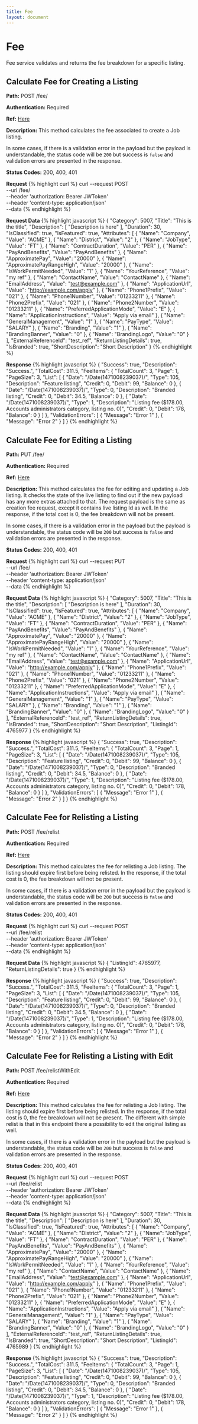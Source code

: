 ```yaml
---
title: Fee
layout: document
---
```

# Fee
Fee service validates and returns the fee breakdown for a specific listing.

## Calculate Fee for Creating a Listing
**Path:** POST /fee/

**Authentication:** Required

**Ref:** [Here](http://developer.trademe.co.nz/api-reference/selling-methods/retrieve-fees-for-listing-an-item/) 

**Description:** This method calculates the fee associated to create a Job listing.   

In some cases, if there is a validation error in the payload but the payload is understandable, the status code will be `200` but success is `false` and validation errors are presented in the response. 

**Status Codes:**
200, 400, 401

**Request**
{% highlight curl %}
curl --request POST \
  --url /fee/ \
  --header 'authorization: Bearer JWToken' \
  --header 'content-type: application/json' \
  --data <Request Data> 
{% endhighlight %}

**Request Data**
{% highlight javascript %}
{
    "Category": 5007,
    "Title": "This is the title",
    "Description": [ "Description is here" ],
    "Duration": 30,
    "IsClassified": true,
    "IsFeatured": true,
    "Attributes": [
        { "Name": "Company", "Value": "ACME" }, 
        { "Name": "District", "Value": "2" },
        { "Name": "JobType", "Value": "FT" },
        { "Name": "ContractDuration", "Value": "PER" },
        { "Name": "PayAndBenefits", "Value": "PayAndBenefits" },
        { "Name": "ApproximatePay", "Value": "20000" },
        { "Name": "ApproximatePayRangeHigh", "Value": "20000" },
        { "Name": "IsWorkPermitNeeded", "Value": "1" },
        { "Name": "YourReference", "Value": "my ref" },
        { "Name": "ContactName", "Value": "ContactName" },
        { "Name": "EmailAddress", "Value": "test@example.com" },
        { "Name": "ApplicationUrl", "Value": "http://example.com/apply" },
        { "Name": "Phone1Prefix", "Value": "021" },
        { "Name": "Phone1Number", "Value": "01233211" },
        { "Name": "Phone2Prefix", "Value": "021" },
        { "Name": "Phone2Number", "Value": "01233211" },
        { "Name": "PreferredApplicationMode", "Value": "E" },
        { "Name": "ApplicationInstructions", "Value": "Apply via email" },
        { "Name": "GeneralManagement", "Value": "1" },
        { "Name": "PayType", "Value": "SALARY" },
        { "Name": "Branding", "Value": "1" },
        { "Name": "BrandingBanner", "Value": "0" },
        { "Name": "BrandingLogo", "Value": "0" }
        ],
    "ExternalReferenceId": "test_ref",
    "ReturnListingDetails": true,
    "IsBranded": true,
    "ShortDescription": "Short Description"
}
{% endhighlight %}

**Response**
{% highlight javascript %}
{
  "Success": true,
  "Description": "Success.",
  "TotalCost": 311.5,
  "FeeItems": {
    "TotalCount": 3,
    "Page": 1,
    "PageSize": 3,
    "List": [
      {
        "Date": "/Date(1471008239037)/",
        "Type": 105,
        "Description": "Feature listing",
        "Credit": 0,
        "Debit": 99,
        "Balance": 0
      },
      {
        "Date": "/Date(1471008239037)/",
        "Type": 0,
        "Description": "Branded listing",
        "Credit": 0,
        "Debit": 34.5,
        "Balance": 0
      },
      {
        "Date": "/Date(1471008239037)/",
        "Type": 1,
        "Description": "Listing fee ($178.00, Accounts administrators category, listing no. 0)",
        "Credit": 0,
        "Debit": 178,
        "Balance": 0
      }
    ]
  },
  "ValidationErrors": [
    {
      "Message": "Error 1"
    },
    {
      "Message": "Error 2"
    }
  ]
}
{% endhighlight %}

## Calculate Fee for Editing a Listing
**Path:** PUT /fee/

**Authentication:** Required

**Ref:** [Here](http://developer.trademe.co.nz/api-reference/selling-methods/retrieve-fees-for-editing-an-item/) 

**Description:** This method calculates the fee for editing and updating a Job listing. It checks the state of the live listing to find out if the new payload has any more extras attached to that. The request payload is the same as creation fee request, except it contains live listing Id as well. In the response, if the total cost is 0, the fee breakdown will not be present.

In some cases, if there is a validation error in the payload but the payload is understandable, the status code will be `200` but success is `false` and validation errors are presented in the response. 

**Status Codes:**
200, 400, 401

**Request**
{% highlight curl %}
curl --request PUT \
  --url /fee/ \
  --header 'authorization: Bearer JWToken' \
  --header 'content-type: application/json' \
  --data <Request Data> 
{% endhighlight %}

**Request Data**
{% highlight javascript %}
{
    "Category": 5007,
    "Title": "This is the title",
    "Description": [ "Description is here" ],
    "Duration": 30,
    "IsClassified": true,
    "IsFeatured": true,
    "Attributes": [
        { "Name": "Company", "Value": "ACME" }, 
        { "Name": "District", "Value": "2" },
        { "Name": "JobType", "Value": "FT" },
        { "Name": "ContractDuration", "Value": "PER" },
        { "Name": "PayAndBenefits", "Value": "PayAndBenefits" },
        { "Name": "ApproximatePay", "Value": "20000" },
        { "Name": "ApproximatePayRangeHigh", "Value": "20000" },
        { "Name": "IsWorkPermitNeeded", "Value": "1" },
        { "Name": "YourReference", "Value": "my ref" },
        { "Name": "ContactName", "Value": "ContactName" },
        { "Name": "EmailAddress", "Value": "test@example.com" },
        { "Name": "ApplicationUrl", "Value": "http://example.com/apply" },
        { "Name": "Phone1Prefix", "Value": "021" },
        { "Name": "Phone1Number", "Value": "01233211" },
        { "Name": "Phone2Prefix", "Value": "021" },
        { "Name": "Phone2Number", "Value": "01233211" },
        { "Name": "PreferredApplicationMode", "Value": "E" },
        { "Name": "ApplicationInstructions", "Value": "Apply via email" },
        { "Name": "GeneralManagement", "Value": "1" },
        { "Name": "PayType", "Value": "SALARY" },
        { "Name": "Branding", "Value": "1" },
        { "Name": "BrandingBanner", "Value": "0" },
        { "Name": "BrandingLogo", "Value": "0" }
        ],
    "ExternalReferenceId": "test_ref",
    "ReturnListingDetails": true,
    "IsBranded": true,
    "ShortDescription": "Short Description",
    "ListingId": 4765977
}
{% endhighlight %}

**Response**
{% highlight javascript %}
{
  "Success": true,
  "Description": "Success.",
  "TotalCost": 311.5,
  "FeeItems": {
    "TotalCount": 3,
    "Page": 1,
    "PageSize": 3,
    "List": [
      {
        "Date": "/Date(1471008239037)/",
        "Type": 105,
        "Description": "Feature listing",
        "Credit": 0,
        "Debit": 99,
        "Balance": 0
      },
      {
        "Date": "/Date(1471008239037)/",
        "Type": 0,
        "Description": "Branded listing",
        "Credit": 0,
        "Debit": 34.5,
        "Balance": 0
      },
      {
        "Date": "/Date(1471008239037)/",
        "Type": 1,
        "Description": "Listing fee ($178.00, Accounts administrators category, listing no. 0)",
        "Credit": 0,
        "Debit": 178,
        "Balance": 0
      }
    ]
  },
  "ValidationErrors": [
    {
      "Message": "Error 1"
    },
    {
      "Message": "Error 2"
    }
  ]
}
{% endhighlight %}

## Calculate Fee for Relisting a Listing
**Path:** POST /fee/relist

**Authentication:** Required

**Ref:** [Here](http://developer.trademe.co.nz/api-reference/selling-methods/retrieve-fees-for-relisting-an-item/) 

**Description:** This method calculates the fee for relisting a Job listing. The listing should expire first before being relisted. In the response, if the total cost is 0, the fee breakdown will not be present.

In some cases, if there is a validation error in the payload but the payload is understandable, the status code will be `200` but success is `false` and validation errors are presented in the response. 

**Status Codes:**
200, 400, 401

**Request**
{% highlight curl %}
curl --request POST \
  --url /fee/relist \
  --header 'authorization: Bearer JWToken' \
  --header 'content-type: application/json' \
  --data <Request Data> 
{% endhighlight %}

**Request Data**
{% highlight javascript %}
{
    "ListingId": 4765977,
    "ReturnListingDetails": true
}
{% endhighlight %}

**Response**
{% highlight javascript %}
{
  "Success": true,
  "Description": "Success.",
  "TotalCost": 311.5,
  "FeeItems": {
    "TotalCount": 3,
    "Page": 1,
    "PageSize": 3,
    "List": [
      {
        "Date": "/Date(1471008239037)/",
        "Type": 105,
        "Description": "Feature listing",
        "Credit": 0,
        "Debit": 99,
        "Balance": 0
      },
      {
        "Date": "/Date(1471008239037)/",
        "Type": 0,
        "Description": "Branded listing",
        "Credit": 0,
        "Debit": 34.5,
        "Balance": 0
      },
      {
        "Date": "/Date(1471008239037)/",
        "Type": 1,
        "Description": "Listing fee ($178.00, Accounts administrators category, listing no. 0)",
        "Credit": 0,
        "Debit": 178,
        "Balance": 0
      }
    ]
  },
  "ValidationErrors": [
    {
      "Message": "Error 1"
    },
    {
      "Message": "Error 2"
    }
  ]
}
{% endhighlight %}

## Calculate Fee for Relisting a Listing with Edit
**Path:** POST /fee/relistWithEdit

**Authentication:** Required

**Ref:** [Here](http://developer.trademe.co.nz/api-reference/selling-methods/retrieve-fees-for-relisting-an-item-with-edits/) 

**Description:** This method calculates the fee for relisting a Job listing. The listing should expire first before being relisted. In the response, if the total cost is 0, the fee breakdown will not be present. The different with simple relist is that in this endpoint there a possibility to edit the original listing as well.

In some cases, if there is a validation error in the payload but the payload is understandable, the status code will be `200` but success is `false` and validation errors are presented in the response. 

**Status Codes:**
200, 400, 401

**Request**
{% highlight curl %}
curl --request POST \
  --url /fee/relist \
  --header 'authorization: Bearer JWToken' \
  --header 'content-type: application/json' \
  --data <Request Data> 
{% endhighlight %}

**Request Data**
{% highlight javascript %}
{
    "Category": 5007,
    "Title": "This is the title",
    "Description": [ "Description is here" ],
    "Duration": 30,
    "IsClassified": true,
    "IsFeatured": true,
    "Attributes": [
        { "Name": "Company", "Value": "ACME" }, 
        { "Name": "District", "Value": "2" },
        { "Name": "JobType", "Value": "FT" },
        { "Name": "ContractDuration", "Value": "PER" },
        { "Name": "PayAndBenefits", "Value": "PayAndBenefits" },
        { "Name": "ApproximatePay", "Value": "20000" },
        { "Name": "ApproximatePayRangeHigh", "Value": "20000" },
        { "Name": "IsWorkPermitNeeded", "Value": "1" },
        { "Name": "YourReference", "Value": "my ref" },
        { "Name": "ContactName", "Value": "ContactName" },
        { "Name": "EmailAddress", "Value": "test@example.com" },
        { "Name": "ApplicationUrl", "Value": "http://example.com/apply" },
        { "Name": "Phone1Prefix", "Value": "021" },
        { "Name": "Phone1Number", "Value": "01233211" },
        { "Name": "Phone2Prefix", "Value": "021" },
        { "Name": "Phone2Number", "Value": "01233211" },
        { "Name": "PreferredApplicationMode", "Value": "E" },
        { "Name": "ApplicationInstructions", "Value": "Apply via email" },
        { "Name": "GeneralManagement", "Value": "1" },
        { "Name": "PayType", "Value": "SALARY" },
        { "Name": "Branding", "Value": "1" },
        { "Name": "BrandingBanner", "Value": "0" },
        { "Name": "BrandingLogo", "Value": "0" }
        ],
    "ExternalReferenceId": "test_ref",
    "ReturnListingDetails": true,
    "IsBranded": true,
    "ShortDescription": "Short Description",
    "ListingId": 4765989
}
{% endhighlight %}

**Response**
{% highlight javascript %}
{
  "Success": true,
  "Description": "Success.",
  "TotalCost": 311.5,
  "FeeItems": {
    "TotalCount": 3,
    "Page": 1,
    "PageSize": 3,
    "List": [
      {
        "Date": "/Date(1471008239037)/",
        "Type": 105,
        "Description": "Feature listing",
        "Credit": 0,
        "Debit": 99,
        "Balance": 0
      },
      {
        "Date": "/Date(1471008239037)/",
        "Type": 0,
        "Description": "Branded listing",
        "Credit": 0,
        "Debit": 34.5,
        "Balance": 0
      },
      {
        "Date": "/Date(1471008239037)/",
        "Type": 1,
        "Description": "Listing fee ($178.00, Accounts administrators category, listing no. 0)",
        "Credit": 0,
        "Debit": 178,
        "Balance": 0
      }
    ]
  },
  "ValidationErrors": [
    {
      "Message": "Error 1"
    },
    {
      "Message": "Error 2"
    }
  ]
}
{% endhighlight %}